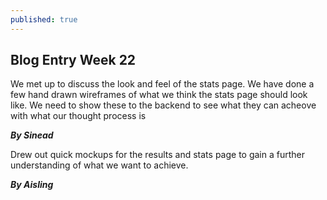 ```yaml
---
published: true
---
```




## Blog Entry Week 22

We met up to discuss the look and feel of the stats page. We  have done a few hand drawn wireframes of what we think the stats page should look like. We need to show these to the backend to see what they can acheove with what our thought process is


_**By Sinead**_

Drew out quick mockups for the results and stats page to gain a further understanding of what we want to achieve.

_**By Aisling**_
